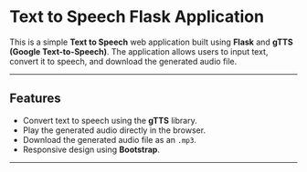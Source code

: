 # Text to Speech Flask Application

This is a simple **Text to Speech** web application built using **Flask** and **gTTS (Google Text-to-Speech)**. The application allows users to input text, convert it to speech, and download the generated audio file.

---

## Features

- Convert text to speech using the **gTTS** library.
- Play the generated audio directly in the browser.
- Download the generated audio file as an `.mp3`.
- Responsive design using **Bootstrap**.

---





